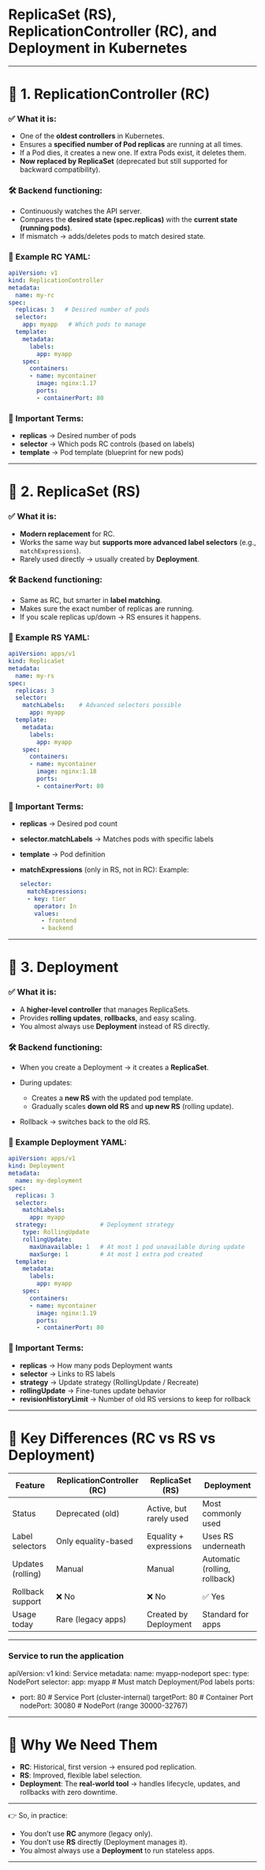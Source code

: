 # ReplicaSet (RS), ReplicationController (RC), and Deployment in Kubernetes

---

# 🔹 1. ReplicationController (RC)

### ✅ What it is:

* One of the **oldest controllers** in Kubernetes.
* Ensures a **specified number of Pod replicas** are running at all times.
* If a Pod dies, it creates a new one. If extra Pods exist, it deletes them.
* **Now replaced by ReplicaSet** (deprecated but still supported for backward compatibility).

### 🛠 Backend functioning:

* Continuously watches the API server.
* Compares the **desired state (spec.replicas)** with the **current state (running pods)**.
* If mismatch → adds/deletes pods to match desired state.

### 📄 Example RC YAML:

```yaml
apiVersion: v1
kind: ReplicationController
metadata:
  name: my-rc
spec:
  replicas: 3   # Desired number of pods
  selector:
    app: myapp   # Which pods to manage
  template:
    metadata:
      labels:
        app: myapp
    spec:
      containers:
      - name: mycontainer
        image: nginx:1.17
        ports:
        - containerPort: 80
```

### 🔑 Important Terms:

* **replicas** → Desired number of pods
* **selector** → Which pods RC controls (based on labels)
* **template** → Pod template (blueprint for new pods)

---

# 🔹 2. ReplicaSet (RS)

### ✅ What it is:

* **Modern replacement** for RC.
* Works the same way but **supports more advanced label selectors** (e.g., `matchExpressions`).
* Rarely used directly → usually created by **Deployment**.

### 🛠 Backend functioning:

* Same as RC, but smarter in **label matching**.
* Makes sure the exact number of replicas are running.
* If you scale replicas up/down → RS ensures it happens.

### 📄 Example RS YAML:

```yaml
apiVersion: apps/v1
kind: ReplicaSet
metadata:
  name: my-rs
spec:
  replicas: 3
  selector:
    matchLabels:    # Advanced selectors possible
      app: myapp
  template:
    metadata:
      labels:
        app: myapp
    spec:
      containers:
      - name: mycontainer
        image: nginx:1.18
        ports:
        - containerPort: 80
```

### 🔑 Important Terms:

* **replicas** → Desired pod count
* **selector.matchLabels** → Matches pods with specific labels
* **template** → Pod definition
* **matchExpressions** (only in RS, not in RC):
  Example:

  ```yaml
  selector:
    matchExpressions:
    - key: tier
      operator: In
      values:
        - frontend
        - backend
  ```

---

# 🔹 3. Deployment

### ✅ What it is:

* A **higher-level controller** that manages ReplicaSets.
* Provides **rolling updates**, **rollbacks**, and easy scaling.
* You almost always use **Deployment** instead of RS directly.

### 🛠 Backend functioning:

* When you create a Deployment → it creates a **ReplicaSet**.
* During updates:

  * Creates a **new RS** with the updated pod template.
  * Gradually scales **down old RS** and **up new RS** (rolling update).
* Rollback → switches back to the old RS.

### 📄 Example Deployment YAML:

```yaml
apiVersion: apps/v1
kind: Deployment
metadata:
  name: my-deployment
spec:
  replicas: 3
  selector:
    matchLabels:
      app: myapp
  strategy:               # Deployment strategy
    type: RollingUpdate
    rollingUpdate:
      maxUnavailable: 1   # At most 1 pod unavailable during update
      maxSurge: 1         # At most 1 extra pod created
  template:
    metadata:
      labels:
        app: myapp
    spec:
      containers:
      - name: mycontainer
        image: nginx:1.19
        ports:
        - containerPort: 80
```

### 🔑 Important Terms:

* **replicas** → How many pods Deployment wants
* **selector** → Links to RS labels
* **strategy** → Update strategy (RollingUpdate / Recreate)
* **rollingUpdate** → Fine-tunes update behavior
* **revisionHistoryLimit** → Number of old RS versions to keep for rollback

---

# 🔹 Key Differences (RC vs RS vs Deployment)

| Feature           | ReplicationController (RC) | ReplicaSet (RS)         | Deployment                    |
| ----------------- | -------------------------- | ----------------------- | ----------------------------- |
| Status            | Deprecated (old)           | Active, but rarely used | Most commonly used            |
| Label selectors   | Only equality-based        | Equality + expressions  | Uses RS underneath            |
| Updates (rolling) | Manual                     | Manual                  | Automatic (rolling, rollback) |
| Rollback support  | ❌ No                       | ❌ No                    | ✅ Yes                         |
| Usage today       | Rare (legacy apps)         | Created by Deployment   | Standard for apps             |

---
### Service to run the application
apiVersion: v1
kind: Service
metadata:
  name: myapp-nodeport
spec:
  type: NodePort
  selector:
    app: myapp   # Must match Deployment/Pod labels
  ports:
  - port: 80           # Service Port (cluster-internal)
    targetPort: 80     # Container Port
    nodePort: 30080    # NodePort (range 30000-32767)

---

# 🔹 Why We Need Them

* **RC**: Historical, first version → ensured pod replication.
* **RS**: Improved, flexible label selection.
* **Deployment**: The **real-world tool** → handles lifecycle, updates, and rollbacks with zero downtime.

---

👉 So, in practice:

* You don’t use **RC** anymore (legacy only).
* You don’t use **RS** directly (Deployment manages it).
* You almost always use a **Deployment** to run stateless apps.

---
